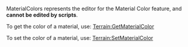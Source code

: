 MaterialColors represents the editor for the Material Color feature, and **cannot be edited by scripts**.

To get the color of a material, use: [Terrain:GetMaterialColor](https://developer.roblox.com/en-us/api-reference/function/Terrain/GetMaterialColor)

To set the color of a material, use: [Terrain:SetMaterialColor](https://developer.roblox.com/en-us/api-reference/function/Terrain/SetMaterialColor)